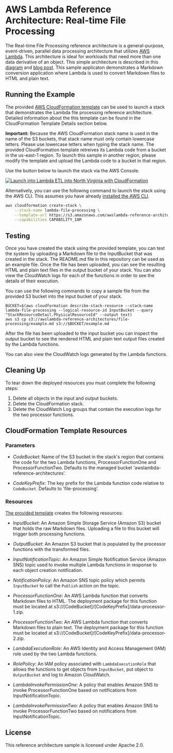 # AWS Lambda Reference Architecture: Real-time File Processing

The Real-time File Processing reference architecture is a general-purpose, event-driven, parallel data processing architecture that utilizes [AWS Lambda](https://aws.amazon.com/lambda). This architecture is ideal for workloads that need more than one data derivative of an object. This simple architecture is described in this [diagram](https://s3.amazonaws.com/awslambda-reference-architectures/file-processing/lambda-refarch-fileprocessing.pdf) and [blog post](https://aws.amazon.com/blogs/compute/fanout-s3-event-notifications-to-multiple-endpoints/). This sample applicaton demonstrates a Markdown conversion application where Lambda is used to convert Markdown files to HTML and plain text.

## Running the Example

The provided [AWS CloudFormation template](https://s3.amazonaws.com/awslambda-reference-architectures/file-processing/lambda_file_processing.template) can be used to launch a stack that demonstrates the Lambda file processing reference architecture. Detailed information about the this template can be found in the CloudFormation Template Details section below.

**Important:** Because the AWS CloudFormation stack name is used in the name of the S3 buckets, that stack name must only contain lowercase letters. Please use lowercase letters when typing the stack name. The provided CloudFormation template retreives its Lambda code from a bucket in the us-east-1 region. To launch this sample in another region, please modify the template and upload the Lambda code to a bucket in that region.


Use the button below to launch the stack via the AWS Console.

[![Launch into Lambda ETL into North Virginia with CloudFormation](http://docs.aws.amazon.com/AWSCloudFormation/latest/UserGuide/images/cloudformation-launch-stack-button.png)](https://console.aws.amazon.com/cloudformation/home?region=us-east-1#/stacks/new?stackName=lambda-file-processing&templateURL=https://s3.amazonaws.com/awslambda-reference-architectures/file-processing/lambda_file_processing.template)

Alternatively, you can use the following command to launch the stack using the AWS CLI. This assumes you have already [installed the AWS CLI](http://docs.aws.amazon.com/cli/latest/userguide/installing.html).

```bash
aws cloudformation create-stack \
    --stack-name lambda-file-processing \
    --template-url https://s3.amazonaws.com/awslambda-reference-architectures/file-processing/lambda_file_processing.template \
    --capabilities CAPABILITY_IAM
```

## Testing

Once you have created the stack using the provided template, you can test the system by uploading a Markdown file to the InputBucket that was created in the stack. The README.md file in this repository can be used as an example file. Once the file has been uploaded, you can see the resulting HTML and plain text files in the output bucket of your stack. You can also view the CloudWatch logs for each of the functions in order to see the details of their execution.

You can use the following commands to copy a sample file from the provided S3 bucket into the input bucket of your stack.

```
BUCKET=$(aws cloudformation describe-stack-resource --stack-name lambda-file-processing --logical-resource-id InputBucket --query "StackResourceDetail.PhysicalResourceId" --output text)
aws s3 cp s3://awslambda-reference-architectures/file-processing/example.md s3://$BUCKET/example.md
```

After the file has been uploaded to the input bucket you can inspect the output bucket to see the rendered HTML and plain text output files created by the Lambda functions.

You can also view the CloudWatch logs generated by the Lambda functions.

## Cleaning Up

To tear down the deployed resources you must complete the following steps:

1. Delete all objects in the input and output buckets.
1. Delete the CloudFormation stack.
1. Delete the CloudWatch Log groups that contain the execution logs for the two processor functions.



## CloudFormation Template Resources

### Parameters
- *CodeBucket*: Name of the S3 bucket in the stack's region that contains the code for the two Lambda functions, ProcessorFunctionOne and ProcessorFunctionTwo. Defaults to the managed bucket 'awslambda-reference-architectures'.

- *CodeKeyPrefix*: The key prefix for the Lambda function code relative to `CodeBucket`. Defaults to 'file-processing'.

### Resources
[The provided template](https://s3.amazonaws.com/awslambda-reference-architectures/file-processing/lambda_file_processing.template)
creates the following resources:

- *InputBucket*: An Amazon Simple Storage Service (Amazon S3) bucket that holds the raw Markdown files. Uploading a file to this bucket will trigger both processing functions.

- *OutputBucket*: An Amazon S3 bucket that is populated by the processor functions with the transformed files.

- *InputNotificationTopic*: An Amazon Simple Notification Service (Amazon SNS) topic used to invoke multiple Lambda functions in response to each object creation notification.

- *NotificationPolicy*: An Amazon SNS topic policy which permits `InputBucket` to call the `Publish` action on the topic.

- *ProcessorFunctionOne*: An AWS Lambda function that converts Markdown files to HTML. The deployment package for this function must be located at s3://[CodeBucket]/[CodeKeyPrefix]/data-processor-1.zip.

- *ProcessorFunctionTwo*: An AWS Lambda function that converts Markdown files to plain text.  The deployment package for this function must be located at s3://[CodeBucket]/[CodeKeyPrefix]/data-processor-2.zip.

- *LambdaExecutionRole*: An AWS Identity and Access Management (IAM) role used by the two Lambda functions.

- *RolePolicy*:  An IAM policy associated with `LambdaExecutionRole` that allows the functions to get objects from `InputBucket`, put object to `OutputBucket` and log to Amazon CloudWatch.

- *LambdaInvokePermissionOne*: A policy that enables Amazon SNS to invoke ProcessorFunctionOne based on notifications from InputNotificationTopic.

- *LambdaInvokePermissionTwo*: A policy that enables Amazon SNS to invoke ProcessorFunctionTwo based on notifications from InputNotificationTopic.


## License

This reference architecture sample is licensed under Apache 2.0.
